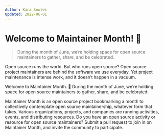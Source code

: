 ```yaml
---
Author: Kara Sowles
Updated: 2022-06-01
---
```


# Welcome to Maintainer Month! 🎉

> During the month of June, we’re holding space for open source maintainers to gather, share, and be celebrated.

<!-- more -->

Open source runs the world. But who runs open source? Open source project maintainers are behind the software we use everyday. Yet project maintenance is intense work, and it doesn’t happen in a vacuum.

Welcome to Maintainer Month. 🎉 During the month of June, we’re holding space for open source maintainers to gather, share, and be celebrated.

Maintainer Month is an open source project bookmarking a month to collectively contemplate open source maintainership, whatever form that takes. Various organizations, projects, and companies are running activities, events, and distributing resources. Do you have an open source activity or resource for open source maintainers? Submit a pull request to join in on Maintainer Month, and invite the community to participate.
